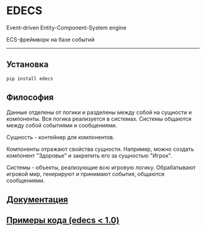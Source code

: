 # EDECS
Event-driven Entity-Component-System engine

ECS-фреймворк на базе событий

---

## Установка

```
pip install edecs
```

## Философия

Данные отделены от логики и разделены между собой на сущности и компоненты. Вся логика реализуется в системах. Системы общаются между собой событиями и сообщениями.

Сущность - контейнер для компонентов.

Компоненты отражают свойства сущности. Например, можно создать компонент "Здоровье" и закрепить его за сущностью "Игрок".

Системы - объекты, реализующие всю игровую логику. Обрабатывают игровой мир, генерируют и принимают события, общаются сообщениями.

## [Документация](https://github.com/Laminariy/edecs/blob/master/docs.md)

## [Примеры кода (edecs < 1.0)](https://github.com/Laminariy/edecs-examples)
